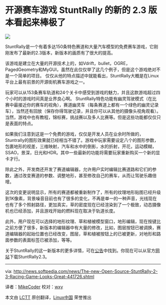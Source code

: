 开源赛车游戏 StuntRally 的新的 2.3 版本看起来棒极了
================================================================================
![](http://i1-news.softpedia-static.com/images/news2/The-new-Open-Source-StuntRally-2-3-Racing-Game-Looks-Great-441726-2.jpg)

StuntRally是一个有着多达150条特色赛道和大量汽车模型的免费赛车游戏，它刚刚发布了最新的2.3版本，新版本的画质有了很大的提高。

该游戏是建立在大量的开源技术上的，如Vdrift，bullet，OGRE，PagedGeometry和MyGUI，虽然在此仅仅举了这几个例子，但是这个游戏绝对不是一个简单的项目。 仅仅从他的特点描述中就能看出，StuntRally大概是在Linux平台上最有前景的开源街机赛车游戏之一。

玩家可以从153条赛车轨道和24个关卡中感受到游戏的魅力，并且这款游戏超过四个小时的游戏时间真是业界良心啊。 StuntRally特色功能有幽灵驾驶模式（在比赛中最接近你的赛车的视角），赛道幽灵车（每条赛道上都有一个绿色的幽灵记录车），当然还有回放（保存你得驾驶记录，并且你可以从其他的摄像头视角观看）。当然，游戏中也有教程，锦标赛，挑战赛以及多人比赛等。但是这些功能都仅仅只是表面的特点。

如果我们注意到这是一个免费的游戏，仅仅是开发人员在业余时所做的，Stuntrally的图形效果就已经相当不错了。游戏中玩家需要设定八个的图形参数，包裹地形的视差，三维映射，汽车和水中的倒影，水的折射，开花，运动模糊，SSAO，景深，日光和HDR。其中一些最新的功能将需要玩家重新购买一个新的显卡才行。

除此之外，开发商还开发了赛道编辑器，允许用户实时编辑比赛道路和它们的参数，通过改变赛道的参数、调整地形，甚至修改自己的赛车，从而让驾驶乐趣倍增。

这次的变更说明显示，所有的赛道都被重新制作了，所有的纹理地形贴图已经升级到1K像素，背景噪音目前也有了很多的变化，不再是单一的一种声音，光线现在也有了多个照射路径，更加真实，草的密度现在已经渲染到了一个极致，动态摄像机也已经添加，并且游戏开始的燃料现在取决于轨道长度。

此外，用户现在可以选择的地形纹理、草和植被模型窗口，地形编辑，现在按键比之前方便了很多，新版本的编辑器中有大量的修改，比如，图层按钮已被调换，赛道编辑器的起始位置也已经改变，图层，草和植被按钮上的已被更新，对地形和路面参数的表面标签已被添加，等等。

关于StuntRally的这一新版本的更多详情，可在[公告][1]中找到。你现在可以从官方[网站][2]下载StuntRally2.3。

--------------------------------------------------------------------------------

via: http://news.softpedia.com/news/The-new-Open-Source-StuntRally-2-3-Racing-Game-Looks-Great-441726.shtml

译者：[MikeCoder](https://github.com/MikeCoder) 校对：[wxy](https://github.com/wxy)

本文由 [LCTT](https://github.com/LCTT/TranslateProject) 原创翻译，[Linux中国](http://linux.cn/) 荣誉推出

[1]:https://code.google.com/p/vdrift-ogre/wiki/VersionHistory
[2]:http://sourceforge.net/projects/stuntrally/files/
